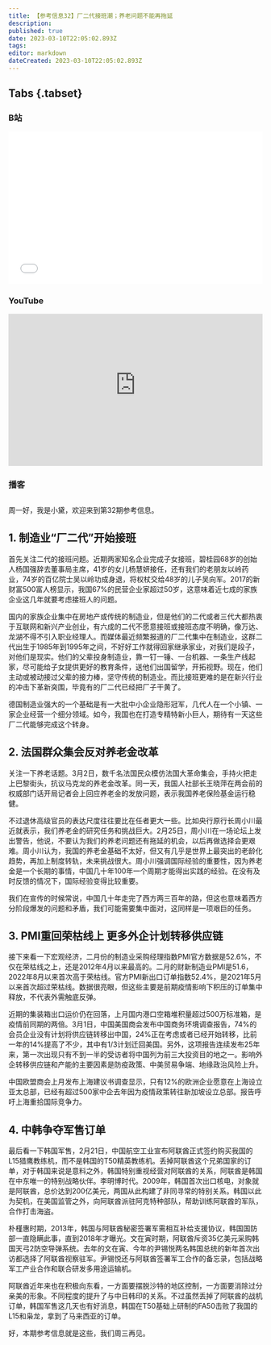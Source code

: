 ```yaml
---
title: 【参考信息32】厂二代接班潮；养老问题不能再拖延
description: 
published: true
date: 2023-03-10T22:05:02.893Z
tags: 
editor: markdown
dateCreated: 2023-03-10T22:05:02.893Z
---
```


## Tabs {.tabset}
### B站
<div style="position: relative; padding: 30% 45%;">
<iframe style="position: absolute; width: 100%; height: 100%; left: 0; top: 0;" src="//player.bilibili.com/player.html?&bvid=BV1Lo4y1k7nq&page=1&as_wide=1&high_quality=1&danmaku=1" scrolling="no" border="0" frameborder="no" framespacing="0" allowfullscreen="true"></iframe>
</div>

### YouTube
<div style="position: relative; padding: 30% 45%;">
<iframe style="position: absolute; top: 0; left: 0; width: 100%; height: 100%;" src="https://www.youtube-nocookie.com/embed/K_tJVv-bBNE" title="YouTube video player" frameborder="0" allow="accelerometer; autoplay; clipboard-write; encrypted-media; gyroscope; picture-in-picture" allowfullscreen></iframe>
</div>
  
### 播客
<div class="podcast-player"></div>

## 

周一好，我是小黛，欢迎来到第32期参考信息。

## 1. 制造业“厂二代”开始接班

首先关注二代的接班问题。近期两家知名企业完成子女接班，碧桂园68岁的创始人杨国强辞去董事局主席，41岁的女儿杨慧妍接任，还有我们的老朋友以岭药业，74岁的百亿院士吴以岭功成身退，将权杖交给48岁的儿子吴向军。2017的新财富500富人榜显示，我国67%的民营企业家超过50岁，这意味着近七成的家族企业这几年就要考虑接班人的问题。

国内的家族企业集中在房地产或传统的制造业，但是他们的二代或者三代大都热衷于互联网和新兴产业创业，有六成的二代不愿意接班或接班态度不明确，像万达、龙湖不得不引入职业经理人。而媒体最近频繁报道的厂二代集中在制造业，这群二代出生于1985年到1995年之间，不好好工作就得回家继承家业，对我们是段子，对他们是现实。他们的父辈投身制造业，靠一钉一锤、一台机器、一条生产线起家，尽可能给子女提供更好的教育条件，送他们出国留学，开拓视野。现在，他们主动或被动接过父辈的接力棒，坚守传统的制造业。而比接班更难的是在新兴行业的冲击下革新突围，毕竟有的厂二代已经把厂子干黄了。

德国制造业强大的一个基础是有一大批中小企业隐形冠军，几代人在一个小镇、一家企业经营一个细分领域。如今，我国也在打造专精特新小巨人，期待有一天这些厂二代能够完成这个转身。

## 2. 法国群众集会反对养老金改革

关注一下养老话题。3月2日，数千名法国民众模仿法国大革命集会，手持火把走上巴黎街头，抗议马克龙的养老金改革。同一天，我国人社部长王晓萍在两会前的权威部门话开局记者会上回应养老金的发放问题，表示我国养老保险基金运行稳健。

不过退休高级官员的表达尺度往往要比在任者更大一些。比如央行原行长周小川最近就表示，我们养老金的研究任务和挑战巨大。2月25日，周小川在一场论坛上发出警告，他说，不要认为我们的养老问题还有拖延的机会，以后再做选择会更艰难。周小川认为，我国的养老金基础不太好，但又有几乎是世界上最突出的老龄化趋势，再加上制度转轨，未来挑战很大。周小川强调国际经验的重要性，因为养老金是一个长期的事情，中国几十年100年一个周期才能得出实践的经验。在没有及时反馈的情况下，国际经验变得比较重要。

我们在宣传的时候常说，中国几十年走完了西方两三百年的路，但这也意味着西方分阶段爆发的问题和矛盾，我们可能需要集中面对，这同样是一项艰巨的任务。

## 3. PMI重回荣枯线上 更多外企计划转移供应链

接下来看一下宏观经济，二月份的制造业采购经理指数PMI官方数据是52.6%，不仅在荣枯线之上，还是2012年4月以来最高的。二月的财新制造业PMI是51.6，2022年8月以来首次高于荣枯线。官方PMI新出口订单指数52.4%，是2021年5月以来首次超过荣枯线。数据很亮眼，但这些主要是前期疫情影响下积压的订单集中释放，不代表外需触底反弹。

近期的集装箱出口运价仍在回落，上月国内港口空箱堆积量超过500万标准箱，是疫情前同期的两倍。3月1日，中国美国商会发布中国商务环境调查报告，74%的会员企业没有计划将供应链转移出中国，24%正在考虑或者已经开始转移，比前一年的14%提高了不少，其中有1/3计划迁回美国。另外，这项报告连续发布25年来，第一次出现只有不到一半的受访者将中国列为前三大投资目的地之一。影响外企转移供应链和产能的主要因素是防疫政策、中美贸易争端、地缘政治风险上升。

中国欧盟商会上月发布上海建议书调查显示，只有12%的欧洲企业愿意在上海设立亚太总部，已经有超过500家中企去年因为疫情政策转往新加坡设立总部。报告呼吁上海重拾国际竞争力。

## 4. 中韩争夺军售订单

最后看一下韩国军售，2月21日，中国航空工业宣布阿联酋正式签约购买我国的L15猎鹰教练机，而不是韩国的T50精英教练机。丢掉阿联酋这个兄弟国家的订单，对于韩国来说是意料之外，韩国特别重视经营对阿联酋的关系，阿联酋是韩国在中东唯一的特别战略伙伴。李明博时代。2009年，韩国首次出口核电，对象就是阿联酋，总价达到200亿美元，两国从此构建了非同寻常的特别关系。韩国以此为契机，在美国监管之外，向阿联酋派驻阿克特种部队，帮助训练阿联酋的军队，合作打击海盗。

朴槿惠时期，2013年，韩国与阿联酋秘密签署军需相互补给支援协议，韩国国防部一直隐瞒此事，直到2018年才曝光。文在寅时期，阿联酋斥资35亿美元采购韩国天弓2防空导弹系统。去年的文在寅、今年的尹锡悦两名韩国总统的新年首次出访都选择了阿联酋视察驻军。尹锡悦还与阿联酋签署军工合作的备忘录，包括战略军工产业合作和联合研发多用途运输机。

阿联酋近年来也在积极向东看，一方面要摆脱沙特的地区控制，一方面要消除过分亲美的形象。不同程度的提升了与中日韩印的关系。不过虽然丢掉了阿联酋的战机订单，韩国军售这几天也有好消息，韩国在T50基础上研制的FA50击败了我国的L15和枭龙，拿到了马来西亚的订单。

好，本期参考信息就是这些，我们周三再见。
